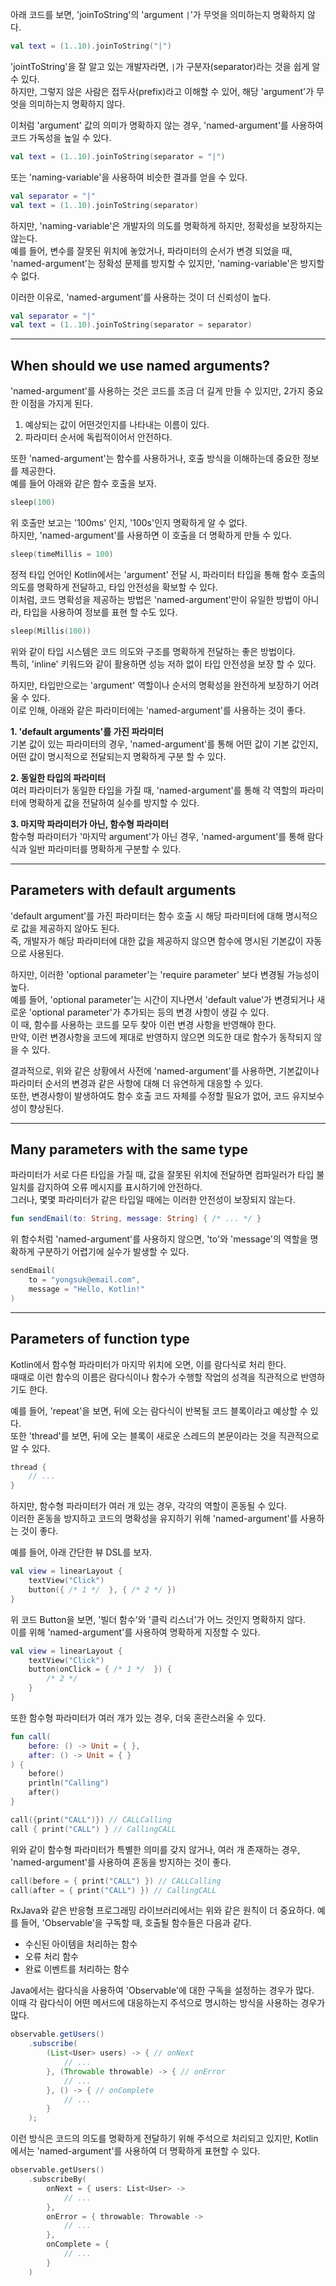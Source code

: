 아래 코드를 보면, 'joinToString'의 'argument `|`'가 무엇을 의미하는지 명확하지 않다.

```kotlin
val text = (1..10).joinToString("|")
```

'jointToString'을 잘 알고 있는 개발자라면, `|`가 구분자(separator)라는 것을 쉽게 알 수 있다.  
하지만, 그렇지 않은 사람은 접두사(prefix)라고 이해할 수 있어, 해당 'argument'가 무엇을 의미하는지 명확하지 않다.

이처럼 'argument' 값의 의미가 명확하지 않는 경우, 'named-argument'를 사용하여 코드 가독성을 높일 수 있다.

```kotlin
val text = (1..10).joinToString(separator = "|")
```

또는 'naming-variable'을 사용하여 비슷한 결과를 얻을 수 있다.

```kotlin
val separator = "|"
val text = (1..10).joinToString(separator)
```

하지만, 'naming-variable'은 개발자의 의도를 명확하게 하지만, 정확성을 보장하지는 않는다.  
예를 들어, 변수를 잘못된 위치에 놓았거나, 파라미터의 순서가 변경 되었을 때, 'named-argument'는 정확성 문제를 방지할 수 있지만, 'naming-variable'은 방지할 수 없다.

이러한 이유로, 'named-argument'를 사용하는 것이 더 신뢰성이 높다.

```kotlin
val separator = "|"
val text = (1..10).joinToString(separator = separator)
```

---

## When should we use named arguments?

'named-argument'를 사용하는 것은 코드를 조금 더 길게 만들 수 있지만, 2가지 중요한 이점을 가지게 된다.

1. 예상되는 값이 어떤것인지를 나타내는 이름이 있다.
2. 파라미터 순서에 독립적이어서 안전하다.

또한 'named-argument'는 함수를 사용하거나, 호출 방식을 이해하는데 중요한 정보를 제공한다.  
예를 들어 아래와 같은 함수 호출을 보자.

```kotlin
sleep(100)
```

위 호출만 보고는 '100ms' 인지, '100s'인지 명확하게 알 수 없다.  
하지만, 'named-argument'를 사용하면 이 호출을 더 명확하게 만들 수 있다.

```kotlin
sleep(timeMillis = 100)
```

정적 타입 언어인 Kotlin에서는 'argument' 전달 시, 파라미터 타입을 통해 함수 호출의 의도를 명확하게 전달하고, 타입 안전성을 확보할 수 있다.  
이처럼, 코드 명확성을 제공하는 방법은 'named-argument'만이 유일한 방법이 아니라, 타입을 사용하여 정보를 표현 할 수도 있다.

```kotlin
sleep(Millis(100))
```

위와 같이 타입 시스템은 코드 의도와 구조를 명확하게 전달하는 좋은 방법이다.   
특히, 'inline' 키워드와 같이 활용하면 성능 저하 없이 타입 안전성을 보장 할 수 있다.  

하지만, 타입만으로는 'argument' 역할이나 순서의 명확성을 완전하게 보장하기 어려울 수 있다.  
이로 인해, 아래와 같은 파라미터에는 'named-argument'를 사용하는 것이 좋다. 

**1. 'default arguments'를 가진 파라미터**  
기본 값이 있는 파라미터의 경우, 'named-argument'를 통해 어떤 값이 기본 값인지, 어떤 값이 명시적으로 전달되는지 명확하게 구분 할 수 있다.

**2. 동일한 타입의 파라미터**  
여러 파라미터가 동일한 타입을 가질 때, 'named-argument'를 통해 각 역할의 파라미터에 명확하게 값을 전달하여 실수를 방지할 수 있다.

**3. 마지막 파라미터가 아닌, 함수형 파라미터**  
함수형 파라미터가 '마지막 argument'가 아닌 경우, 'named-argument'를 통해 람다식과 일반 파라미터를 명확하게 구분할 수 있다.

---

## Parameters with default arguments

'default argument'를 가진 파라미터는 함수 호출 시 해당 파라미터에 대해 명시적으로 값을 제공하지 않아도 된다.  
즉, 개발자가 해당 파라미터에 대한 값을 제공하지 않으면 함수에 명시된 기본값이 자동으로 사용된다.

하지만, 이러한 'optional parameter'는 'require parameter' 보다 변경될 가능성이 높다.  
예를 들어, 'optional parameter'는 시간이 지나면서 'default value'가 변경되거나 새로운 'optional parameter'가 추가되는 등의 변경 사항이 생길 수 있다.  
이 때, 함수를 사용하는 코드를 모두 찾아 이런 변경 사항을 반영해야 한다.   
만약, 이런 변경사항을 코드에 제대로 반영하지 않으면 의도한 대로 함수가 동작되지 않을 수 있다.

결과적으로, 위와 같은 상황에서 사전에 'named-argument'를 사용하면, 기본값이나 파라미터 순서의 변경과 같은 사항에 대해 더 유연하게 대응할 수 있다.  
또한, 변경사항이 발생하여도 함수 호출 코드 자체를 수정할 필요가 없어, 코드 유지보수성이 향상된다.

---

## Many parameters with the same type

파라미터가 서로 다른 타입을 가질 때, 값을 잘못된 위치에 전달하면 컴파일러가 타입 불일치를 감지하여 오류 메시지를 표시하기에 안전하다.  
그러나, 몇몇 파라미터가 같은 타입일 때에는 이러한 안전성이 보장되지 않는다.

```kotlin
fun sendEmail(to: String, message: String) { /* ... */ }
```

위 함수처럼 'named-argument'를 사용하지 않으면, 'to'와 'message'의 역할을 명확하게 구분하기 어렵기에 실수가 발생할 수 있다.

```kotlin
sendEmail(
    to = "yongsuk@email.com",
    message = "Hello, Kotlin!"
)
```

---

## Parameters of function type

Kotlin에서 함수형 파라미터가 마지막 위치에 오면, 이를 람다식로 처리 한다.  
때때로 이런 함수의 이름은 람다식이나 함수가 수행할 작업의 성격을 직관적으로 반영하기도 한다.

예를 들어, 'repeat'을 보면, 뒤에 오는 람다식이 반복될 코드 블록이라고 예상할 수 있다.  
또한 'thread'를 보면, 뒤에 오는 블록이 새로운 스레드의 본문이라는 것을 직관적으로 알 수 있다.

```kotlin
thread { 
    // ...
}
```

하지만, 함수형 파라미터가 여러 개 있는 경우, 각각의 역할이 혼동될 수 있다.  
이러한 혼동을 방지하고 코드의 명확성을 유지하기 위해 'named-argument'를 사용하는 것이 좋다.

예를 들어, 아래 간단한 뷰 DSL를 보자.

```kotlin
val view = linearLayout {
    textView("Click")
    button({ /* 1 */  }, { /* 2 */ })
}
```

위 코드 Button을 보면, '빌더 함수'와 '클릭 리스너'가 어느 것인지 명확하지 않다.  
이를 위해 'named-argument'를 사용하여 명확하게 지정할 수 있다.

```kotlin
val view = linearLayout {
    textView("Click")
    button(onClick = { /* 1 */  }) { 
        /* 2 */
    }
}
```

또한 함수형 파라미터가 여러 개가 있는 경우, 더욱 혼란스러울 수 있다.

```kotlin
fun call(
    before: () -> Unit = { }, 
    after: () -> Unit = { }
) {
    before()
    println("Calling")
    after()
}

call({print("CALL")}) // CALLCalling
call { print("CALL") } // CallingCALL
```

위와 같이 함수형 파라미터가 특별한 의미를 갖지 않거나, 여러 개 존재하는 경우, 'named-argument'를 사용하여 혼동을 방지하는 것이 좋다.

```kotlin
call(before = { print("CALL") }) // CALLCalling
call(after = { print("CALL") }) // CallingCALL
```

RxJava와 같은 반응형 프로그래밍 라이브러리에서는 위와 같은 원칙이 더 중요하다.
예를 들어, 'Observable'을 구독할 때, 호출될 함수들은 다음과 같다.

- 수신된 아이템을 처리하는 함수
- 오류 처리 함수
- 완료 이벤트를 처리하는 함수

Java에서는 람다식을 사용하여 'Observable'에 대한 구독을 설정하는 경우가 많다.  
이때 각 람다식이 어떤 메서드에 대응하는지 주석으로 명시하는 방식을 사용하는 경우가 많다.

```java
observable.getUsers()
    .subscribe(
        (List<User> users) -> { // onNext 
            // ...
        }, (Throwable throwable) -> { // onError
            // ...
        }, () -> { // onComplete
            // ...
        }
    );
```

이런 방식은 코드의 의도를 명확하게 전달하기 위해 주석으로 처리되고 있지만, Kotlin에서는 'named-argument'를 사용하여 더 명확하게 표현할 수 있다.

```kotlin
observable.getUsers()
    .subscribeBy(
        onNext = { users: List<User> -> 
            // ...
        },
        onError = { throwable: Throwable -> 
            // ...
        },
        onComplete = { 
            // ...
        }
    )
```
